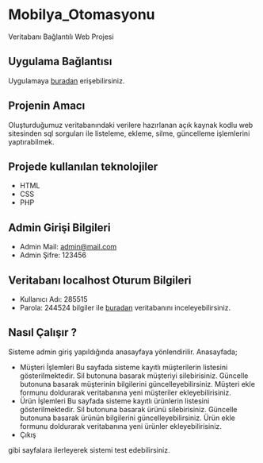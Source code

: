 # Mobilya_Otomasyonu
Veritabanı Bağlantılı Web Projesi

## Uygulama Bağlantısı
  Uygulamaya [buradan](http://mobilya.orgfree.com/) erişebilirsiniz.

## Projenin Amacı
Oluşturduğumuz veritabanındaki verilere hazırlanan açık kaynak kodlu web sitesinden sql sorguları ile listeleme, ekleme, silme, güncelleme işlemlerini yaptırabilmek. 
    
## Projede kullanılan teknolojiler
 - HTML
 - CSS
 - PHP

## Admin Girişi Bilgileri  
  - Admin Mail: admin@mail.com
  - Admin Şifre: 123456

## Veritabanı localhost Oturum Bilgileri  
  - Kullanıcı Adı: 285515
  - Parola: 244524
  bilgiler ile [buradan](http://mobilya.orgfree.com/pma/) veritabanını inceleyebilirsiniz.
  
## Nasıl Çalışır ?
  Sisteme admin giriş yapıldığında anasayfaya yönlendirilir. Anasayfada; 
 - Müşteri İşlemleri
    Bu sayfada sisteme kayıtlı müşterilerin listesini gösterilmektedir. 
    Sil butonuna basarak müşteriyi silebirisiniz. 
    Güncelle butonuna basarak müşterinin bilgilerini güncelleyebilirsiniz.
    Müşteri ekle formunu doldurarak veritabanına yeni müşteriler ekleyebilirisiniz.
 - Ürün İşlemleri
    Bu sayfada sisteme kayıtlı ürünlerin listesini gösterilmektedir. 
    Sil butonuna basarak ürünü silebirisiniz. 
    Güncelle butonuna basarak ürünün bilgilerini güncelleyebilirsiniz.
    Ürün ekle formunu doldurarak veritabanına yeni ürünler ekleyebilirisiniz.
 - Çıkış

 gibi sayfalara ilerleyerek sistemi test edebilirsiniz.

